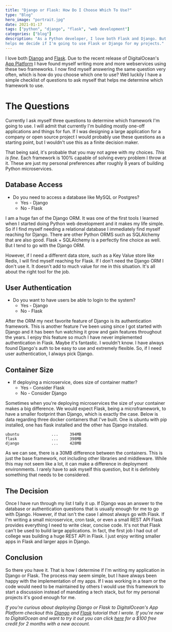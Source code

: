 ```yaml
---
title: "Django or Flask: How Do I Choose Which To Use?"
type: "Blog"
hero_image: "portrait.jpg"
date: 2021-01-17
tags: ["python", "django", "flask", "web development"]
categories: ["blog"]
description: "As a Python developer, I love both Flask and Django. But how do I choose which one to use?  Over the years I've developed a very simple test that
helps me decide if I'm going to use Flask or Django for my projects."
---
```


I love both [Django](https://www.djangoproject.com/) and [Flask](https://flask.palletsprojects.com/). Due to the recent release of DigitalOcean's [App Platform](https://www.digitalocean.com/docs/app-platform/) I have found myself writing more and more webservices using these two frameworks. I now find myself answering the same question very often, which is how do you choose which one to use? Well luckily I have a simple checklist of questions to ask myself that helps me determine which framework to use.

# The Questions
Currently I ask myself three questions to determine which framework I'm going to use. I will admit that currently I'm building mostly one-off applications and things for fun. If I was designing a large application for a company or open source project I would probably use these questions as a starting point, but I wouldn't use this as a finite decision maker.

That being said, it's probable that you may not agree with my choices. _This is fine._ Each framework is 100% capable of solving every problem I throw at it. These are just my personal preferences after roughly 8 years of building Python microservices.

## Database Access

* Do you need to access a database like MySQL or Postgres?
    * Yes - Django
    * No - Flask

I am a huge fan of the Django ORM. It was one of the first tools I learned when I started doing Python web development and it makes my life simple. So if I find myself needing a relational database I immediately find myself reaching for Django. There are other Python ORMS such as SQLAlchemy that are also good. Flask + SQLAlchemy is a perfectly fine choice as well. But I tend to go with the Django ORM. 

However, if I need a different data store, such as a Key Value store like Redis, I will find myself reaching for Flask. If I don't need the Django ORM I don't use it. It doesn't add to much value for me in this situation. It's all about the right tool for the job.

## User Authentication

* Do you want to have users be able to login to the system?
    * Yes - Django
    * No - Flask

After the ORM my next favorite feature of Django is its authentication framework. This is another feature I've been using since I got started with Django and it has been fun watching it grow and gain features throughout the years. I enjoy this feature so much I have never implemented authentication in Flask. Maybe it's fantastic. I wouldn't know. I have always found Django's auth to be easy to use and extremely flexible. So, if I need user authentication, I always pick Django.

## Container Size

* If deploying a microservice, does size of container matter?
    * Yes - Consider Flask
    * No - Consider Django

Sometimes when you're deploying microservices the size of your container makes a big difference. We would expect Flask, being a microframework, to have a smaller footprint than Django, which is exactly the case. Below is data regarding three docker containers that I've built. One is ubuntu with pip installed, one has flask installed and the other has Django installed. 

```
ubuntu              ...     394MB
flask               ...     398MB
django              ...     428MB
```
As we can see, there is a 30MB difference between the containers. This is just the base framework, not including other libraries and middleware. While this may not seem like a lot, it can make a difference in deployment environments. I rarely have to ask myself this question, but it is definitely something that needs to be considered.

## The Decision

Once I have run through my list I tally it up. If Django was an answer to the database or authentication questions that is usually enough for me to go with Django. However, if that isn't the case I almost always go with Flask. If I'm writing a small microservice, cron task, or even a small REST API Flask provides everything I need to write clear, concise code. It's not that Flask can't be used to build large applications. In fact, the first job I had out of college was building a huge REST API in Flask. I just enjoy writing smaller apps in Flask and larger apps in Django. 

## Conclusion

So there you have it. That is how I determine if I'm writing my application in Django or Flask. The process may seem simple, but I have always been happy with the implementation of my apps. If I was working in a team or the code would need to be maintained by others I would use this framework to start a discussion instead of mandating a tech stack, but for my personal projects it's good enough for me. 


_If you're curious about deploying Django or Flask to DigitalOcean's App Platform checkout this [Django](https://www.digitalocean.com/community/tutorials/how-to-deploy-django-to-app-platform) and [Flask](https://www.digitalocean.com/community/tutorials/how-to-deploy-a-flask-app-using-gunicorn-to-app-platform) tutorial that I wrote. If you're new to DigitalOcean and want to try it out you can click [here](https://do.co/mason) for a $100 free credit for 2 months with a new account._
